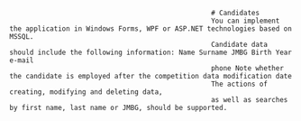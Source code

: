                                                      # Candidates
                                                      You can implement the application in Windows Forms, WPF or ASP.NET technologies based on MSSQL. 
                                                      Candidate data should include the following information: Name Surname JMBG Birth Year e-mail 
                                                      phone Note whether the candidate is employed after the competition data modification date
                                                      The actions of creating, modifying and deleting data, 
                                                      as well as searches by first name, last name or JMBG, should be supported.
